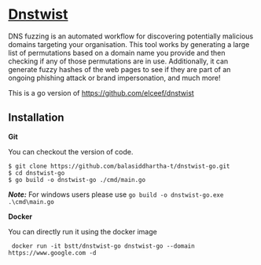 [Dnstwist]()
===============================

DNS fuzzing is an automated workflow for discovering potentially malicious domains targeting your organisation. This tool works by generating a large list of permutations based on a domain name you provide and then checking if any of those permutations are in use.
Additionally, it can generate fuzzy hashes of the web pages to see if they are part of an ongoing phishing attack or brand impersonation, and much more!

This is a go version of https://github.com/elceef/dnstwist

Installation
-------------


**Git**

You can checkout the version of code.

```
$ git clone https://github.com/balasiddhartha-t/dnstwist-go.git
$ cd dnstwist-go
$ go build -o dnstwist-go ./cmd/main.go
```
***Note:*** For windows users please use ```go build -o dnstwist-go.exe .\cmd\main.go```

**Docker**

You can directly run it using the docker image
```
 docker run -it bstt/dnstwist-go dnstwist-go --domain https://www.google.com -d
```